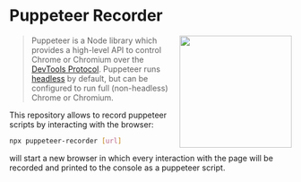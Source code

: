 # Puppeteer Recorder

<img src="https://user-images.githubusercontent.com/10379601/29446482-04f7036a-841f-11e7-9872-91d1fc2ea683.png" height="200" align="right">

> Puppeteer is a Node library which provides a high-level API to control Chrome or Chromium over the [DevTools Protocol](https://chromedevtools.github.io/devtools-protocol/). Puppeteer runs [headless](https://developers.google.com/web/updates/2017/04/headless-chrome) by default, but can be configured to run full (non-headless) Chrome or Chromium.

This repository allows to record puppeteer scripts by interacting with the browser:

```bash
npx puppeteer-recorder [url]
```

will start a new browser in which every interaction with the page will be recorded and printed to the console as 
a puppeteer script.
